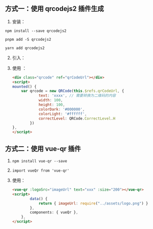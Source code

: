 

## 方式一：使用 qrcodejs2 插件生成
1. 安装：
<CodeGroup>
  <CodeGroupItem title="npm" active>

```bash:no-line-numbers
npm install --save qrcodejs2 
```
  </CodeGroupItem>
  <CodeGroupItem title="pnpm">

```bash:no-line-numbers
pnpm add -S qrcodejs2
```
  </CodeGroupItem>
  <CodeGroupItem title="yarn">

```bash:no-line-numbers
yarn add qrcodejs2
```
  </CodeGroupItem>
</CodeGroup>

2. 引入：<Badge type="tip" text="import QRCode from 'qrcodejs2'" vertical="middle" />

3. 使用 ：

   ```html
   <div class="qrcode" ref="qrCodeUrl"></div>
   <script>
   mounted() {
       var qrcode = new QRCode(this.$refs.qrCodeUrl, {
               text: 'xxxx', // 需要转换为二维码的内容
               width: 100,
               height: 100,
               colorDark: '#000000',
               colorLight: '#ffffff',
               correctLevel: QRCode.CorrectLevel.H
           })
   },
   </script>
   ```

## 方式二：使用 vue-qr 插件

1. `npm install vue-qr --save`

2. `import vueQr from 'vue-qr'`

3. 使用：

   ```html
   <vue-qr :logoSrc="imageUrl" text="xxx" :size="200"></vue-qr>
   <script>
           data() {
               return { imageUrl: require("../assets/logo.png") }
           },
           components: { vueQr },
       },
   </script>
   ```
